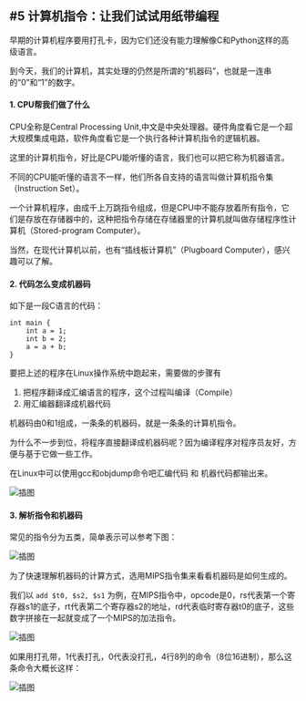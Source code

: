 ## #5 计算机指令：让我们试试用纸带编程


早期的计算机程序要用打孔卡，因为它们还没有能力理解像C和Python这样的高级语言。

到今天，我们的计算机，其实处理的仍然是所谓的“机器码”，也就是一连串的“0”和“1”的数字。

#### 1. CPU帮我们做了什么

CPU全称是Central Processing Unit,中文是中央处理器。硬件角度看它是一个超大规模集成电路，软件角度看它是一个执行各种计算机指令的逻辑机器。

这里的计算机指令，好比是CPU能听懂的语言，我们也可以把它称为机器语言。

不同的CPU能听懂的语言不一样，他们所各自支持的语言叫做计算机指令集（Instruction Set）。

一个计算机程序，由成千上万跳指令组成，但是CPU中不能存放着所有指令，它们是存放在存储器中的，这种把指令存储在存储器里的计算机就叫做存储程序性计算机（Stored-program Computer）。

当然，在现代计算机以前，也有“插线板计算机”（Plugboard Computer），感兴趣可以了解。

#### 2. 代码怎么变成机器码

如下是一段C语言的代码：

```
int main {
	int a = 1;
	int b = 2;
	a = a + b;
}
```

要把上述的程序在Linux操作系统中跑起来，需要做的步骤有

1. 把程序翻译成汇编语言的程序，这个过程叫编译（Compile）
2. 用汇编器翻译成机器代码

机器码由0和1组成，一条条的机器码，就是一条条的计算机指令。

为什么不一步到位，将程序直接翻译成机器码呢？因为编译程序对程序员友好，方便与基于它做一些工作。

在Linux中可以使用gcc和objdump命令吧汇编代码 和 机器代码都输出来。

![插图](https://blog-1258030304.cos.ap-guangzhou.myqcloud.com/WechatIMG1039.png)

#### 3. 解析指令和机器码

常见的指令分为五类，简单表示可以参考下图：

![插图](https://blog-1258030304.cos.ap-guangzhou.myqcloud.com/WechatIMG1037.jpeg)

为了快速理解机器码的计算方式，选用MIPS指令集来看看机器码是如何生成的。


我们以 `add $t0, $s2, $s1` 为例，在MIPS指令中，opcode是0，rs代表第一个寄存器s1的底子，rt代表第二个寄存器s2的地址，rd代表临时寄存器t0的底子，这些数字拼接在一起就变成了一个MIPS的加法指令。

![插图](https://blog-1258030304.cos.ap-guangzhou.myqcloud.com/WechatIMG1038.jpeg)

如果用打孔带，1代表打孔，0代表没打孔，4行8列的命令（8位16进制），那么这条命令大概长这样：

![插图](https://blog-1258030304.cos.ap-guangzhou.myqcloud.com/WechatIMG1036.png)











